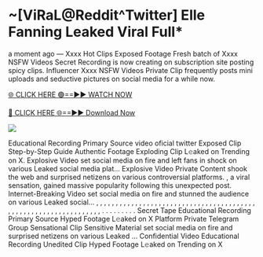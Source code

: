 # ~[ViRaL@Reddit^Twitter] Elle Fanning Leaked Viral Full\*

a moment ago — Xxxx Hot Clips Exposed Footage Fresh batch of Xxxx NSFW Videos Secret Recording is now creating on subscription site posting spicy clips. Influencer Xxxx NSFW Videos Private Clip frequently posts mini uploads and seductive pictures on social media for a while now.

[🌐 CLICK HERE 🟢==►► WATCH NOW](https://tinyurl.com/topvvv?st=viral&si=gh)

[🔴 CLICK HERE 🌐==►► Download Now](https://tinyurl.com/topvvv?st=viral&si=gh)

[![](https://t4.ftcdn.net/jpg/00/89/87/57/360_F_89875724_hMf6q0pOUbIm38tYOeJTOKDftmRMQnny.jpg)](https://tinyurl.com/topvvv?st=viral&si=gh)

Educational Recording Primary Source video oficial twitter Exposed Clip Step-by-Step Guide Authentic Footage Exploding Clip L𝚎aked on Trending on X. Explosive Video set social media on fire and left fans in shock on various Leaked social media plat… Explosive Video Private Content shook the web and surprised netizens on various controversial platforms. , a viral sensation, gained massive popularity following this unexpected post. Internet-Breaking Video set social media on fire and stunned the audience on various Leaked social… , , , , , , , , , , , , , , , , , , , , , , , , , , , , , , , , , , , , , , , , , , , , , , , , , , , , , , , , , , , , , , , , , . . . . . . . . . Secret Tape Educational Recording Primary Source Hyped Footage L𝚎aked on X Platform Private Telegram Group Sensational Clip Sensitive Material set social media on fire and surprised netizens on various Leaked … Confidential Video Educational Recording Unedited Clip Hyped Footage L𝚎aked on Trending on X

